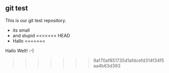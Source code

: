 git test
--------

This is our git test repository.

- its small
- and stupid
<<<<<<< HEAD
- Hallo
=======


Hallo Welt! :-)
>>>>>>> 9af70af851735d1afdcefd314f34f5aa4b63d393
